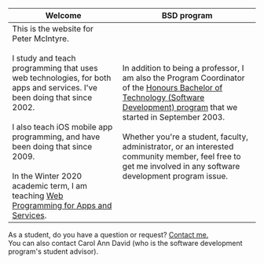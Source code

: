 Welcome | BSD program
--- | ---
This is the website for Peter McIntyre.<br><br>I study and teach programming that uses web technologies, for both apps and services. I've been doing that since 2002.<br><br>I also teach iOS mobile app programming, and have been doing that since 2009.<br><br>In the Winter 2020 academic term, I am teaching [Web Programming for Apps and Services](https://bti425.ca). | In addition to being a professor, I am also the Program Coordinator of the [Honours Bachelor of Technology (Software Development) program](https://ict.senecacollege.ca/program/bsd/overview) that we started in September 2003.<br><br>Whether you're a student, faculty, administrator, or an interested community member, feel free to get me involved in any software development program issue.

As a student, do you have a question or request? [Contact me.](contact)  
You can also contact Carol Ann David (who is the software development program's student advisor). 
